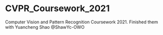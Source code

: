 # CVPR_Coursework_2021
Computer Vision and Pattern Recognition Coursework 2021. Finished them with Yuancheng Shao @ShawYc-OWO
